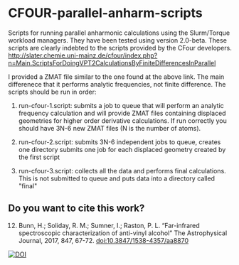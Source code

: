 # CFOUR-parallel-anharm-scripts
Scripts for running parallel anharmonic calculations using the Slurm/Torque workload managers. They have
been tested using version 2.0-beta.
These scripts are clearly indebted to the scripts provided by the CFour developers.
http://slater.chemie.uni-mainz.de/cfour/index.php?n=Main.ScriptsForDoingVPT2CalculationsByFiniteDifferencesInParallel

I provided a ZMAT file similar to the one found at the above link. The main differenece that it performs analytic frequencies, 
not finite difference. The scripts should be run in order:

1) run-cfour-1.script: submits a job to queue that will perform an analytic frequency calculation and will provide ZMAT
files containing displaced geometries for higher order derivative calculations. If run correctly you should have 3N-6 new ZMAT
files (N is the number of atoms).

2) run-cfour-2.script: submits 3N-6 independent jobs to queue, creates one directory submits one job for each displaced geometry
created by the first script

3) run-cfour-3.script: collects all the data and performs final calculations. This is not submitted to queue and puts data into a 
directory called "final"

**Do you want to cite this work?**
---
12.	Bunn, H.; Soliday, R. M.; Sumner, I.; Raston, P. L. “Far-infrared spectroscopic characterization of anti-vinyl alcohol” The Astrophysical Journal, 2017, 847, 67-72. [doi:10.3847/1538-4357/aa8870](https://doi.org/10.3847/1538-4357/aa8870)

[![DOI](https://zenodo.org/badge/100744168.svg)](https://zenodo.org/badge/10.5281/zenodo.845888/100744168)

